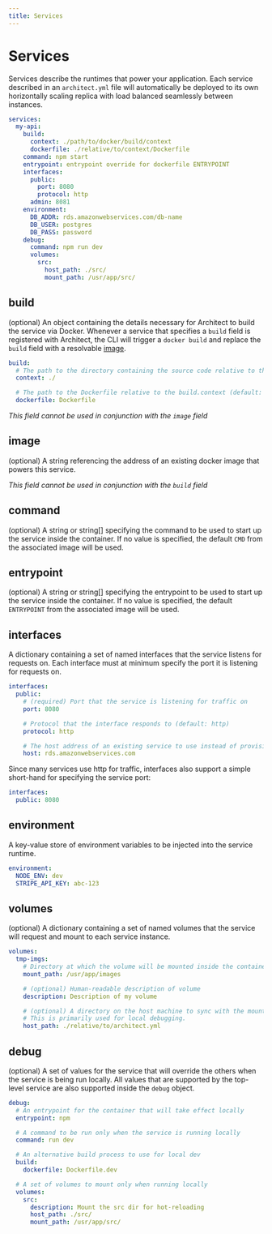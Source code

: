 ```yaml
---
title: Services
---
```


# Services

Services describe the runtimes that power your application. Each service described in an `architect.yml` file will automatically be deployed to its own horizontally scaling replica with load balanced seamlessly between instances.

```yaml
services:
  my-api:
    build:
      context: ./path/to/docker/build/context
      dockerfile: ./relative/to/context/Dockerfile
    command: npm start
    entrypoint: entrypoint override for dockerfile ENTRYPOINT
    interfaces:
      public:
        port: 8080
        protocol: http
      admin: 8081
    environment:
      DB_ADDR: rds.amazonwebservices.com/db-name
      DB_USER: postgres
      DB_PASS: password
    debug:
      command: npm run dev
      volumes:
        src:
          host_path: ./src/
          mount_path: /usr/app/src/
```

## build

(optional) An object containing the details necessary for Architect to build the service via Docker. Whenever a service that specifies a `build` field is registered with Architect, the CLI will trigger a `docker build` and replace the `build` field with a resolvable [image](#image).

```yaml
build:
  # The path to the directory containing the source code relative to the architect.yml file
  context: ./

  # The path to the Dockerfile relative to the build.context (default: Dockerfile)
  dockerfile: Dockerfile
```

_This field cannot be used in conjunction with the `image` field_

## image

(optional) A string referencing the address of an existing docker image that powers this service.

_This field cannot be used in conjunction with the `build` field_

## command

(optional) A string or string[] specifying the command to be used to start up the service inside the container. If no value is specified, the default `CMD` from the associated image will be used.

## entrypoint

(optional) A string or string[] specifying the entrypoint to be used to start up the service inside the container. If no value is specified, the default `ENTRYPOINT` from the associated image will be used.

## interfaces

A dictionary containing a set of named interfaces that the service listens for requests on. Each interface must at minimum specify the port it is listening for requests on.

```yaml
interfaces:
  public:
    # (required) Port that the service is listening for traffic on
    port: 8080

    # Protocol that the interface responds to (default: http)
    protocol: http

    # The host address of an existing service to use instead of provisioning a new one
    host: rds.amazonwebservices.com
```

Since many services use http for traffic, interfaces also support a simple short-hand for specifying the service port:

```yaml
interfaces:
  public: 8080
```

## environment

A key-value store of environment variables to be injected into the service runtime.

```yaml
environment:
  NODE_ENV: dev
  STRIPE_API_KEY: abc-123
```

## volumes

(optional) A dictionary containing a set of named volumes that the service will request and mount to each service instance.

```yaml
volumes:
  tmp-imgs:
    # Directory at which the volume will be mounted inside the container
    mount_path: /usr/app/images

    # (optional) Human-readable description of volume
    description: Description of my volume

    # (optional) A directory on the host machine to sync with the mount_path on the docker image.
    # This is primarily used for local debugging.
    host_path: ./relative/to/architect.yml
```

## debug

(optional) A set of values for the service that will override the others when the service is being run locally. All values that are supported by the top-level service are also supported inside the `debug` object.

```yaml
debug:
  # An entrypoint for the container that will take effect locally
  entrypoint: npm

  # A command to be run only when the service is running locally
  command: run dev

  # An alternative build process to use for local dev
  build:
    dockerfile: Dockerfile.dev

  # A set of volumes to mount only when running locally
  volumes:
    src:
      description: Mount the src dir for hot-reloading
      host_path: ./src/
      mount_path: /usr/app/src/
```

